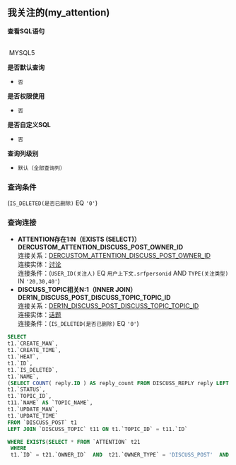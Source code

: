 ## 我关注的(my_attention) <!-- {docsify-ignore-all} -->



<p class="panel-title"><b>查看SQL语句</b></p>
<br>

<el-row>
&nbsp;<el-tag @click="MYSQL5 = true">MYSQL5</el-tag>
</el-row>

<br>
<p class="panel-title"><b>是否默认查询</b></p>

* `否`

<p class="panel-title"><b>是否权限使用</b></p>

* `否`

<p class="panel-title"><b>是否自定义SQL</b></p>

* `否`

<p class="panel-title"><b>查询列级别</b></p>

* `默认（全部查询列）`



### 查询条件

(`IS_DELETED(是否已删除)` EQ `'0'`)



### 查询连接
* **ATTENTION存在1:N（EXISTS (SELECT)）DERCUSTOM_ATTENTION_DISCUSS_POST_OWNER_ID**<br>
连接关系：[DERCUSTOM_ATTENTION_DISCUSS_POST_OWNER_ID](der/DERCUSTOM_ATTENTION_DISCUSS_POST_OWNER_ID)<br>
连接实体：[讨论](module/Team/discuss_post)<br>
连接条件：(`USER_ID(关注人)` EQ `用户上下文.srfpersonid` AND `TYPE(关注类型)` IN `'20,30,40'`)<br>
* **DISCUSS_TOPIC相关N:1（INNER JOIN）DER1N_DISCUSS_POST_DISCUSS_TOPIC_TOPIC_ID**<br>
连接关系：[DER1N_DISCUSS_POST_DISCUSS_TOPIC_TOPIC_ID](der/DER1N_DISCUSS_POST_DISCUSS_TOPIC_TOPIC_ID)<br>
连接实体：[话题](module/Team/discuss_topic)<br>
连接条件：(`IS_DELETED(是否已删除)` EQ `'0'`)<br>




<el-dialog v-model="MYSQL5" title="MYSQL5">

```sql
SELECT
t1.`CREATE_MAN`,
t1.`CREATE_TIME`,
t1.`HEAT`,
t1.`ID`,
t1.`IS_DELETED`,
t1.`NAME`,
(SELECT COUNT( reply.ID ) AS reply_count FROM DISCUSS_REPLY reply LEFT JOIN discuss_post dis ON dis.ID = reply.POST_ID WHERE dis.ID = t1.`ID`) AS `REPLIES`,
t1.`STATUS`,
t1.`TOPIC_ID`,
t11.`NAME` AS `TOPIC_NAME`,
t1.`UPDATE_MAN`,
t1.`UPDATE_TIME`
FROM `DISCUSS_POST` t1 
LEFT JOIN `DISCUSS_TOPIC` t11 ON t1.`TOPIC_ID` = t11.`ID` 

WHERE EXISTS(SELECT * FROM `ATTENTION` t21 
 WHERE 
 t1.`ID` = t21.`OWNER_ID`  AND  t21.`OWNER_TYPE` = 'DISCUSS_POST'  AND  t21.`OWNER_SUBTYPE` = 'DISCUSS_POST'  AND  ( t21.`USER_ID` = #{ctx.sessioncontext.srfpersonid}  AND  t21.`TYPE` IN ('20','30','40') ) ) AND ( t11.`IS_DELETED` = 0 ) AND ( t1.`IS_DELETED` = 0 )
```

</el-dialog>

<script>
 const { createApp } = Vue
  createApp({
    data() {
      return {
                MYSQL5 : false
        
      }
    },
    methods: {
    }
  }).use(ElementPlus).mount('#app')
</script>